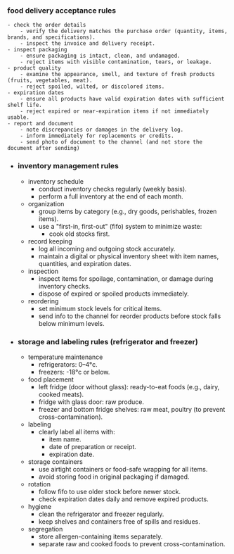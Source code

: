 ### food delivery acceptance rules
	- check the order details
		- verify the delivery matches the purchase order (quantity, items, brands, and specifications).
		- inspect the invoice and delivery receipt.
	- inspect packaging
		- ensure packaging is intact, clean, and undamaged.
		- reject items with visible contamination, tears, or leakage.
	- product quality
		- examine the appearance, smell, and texture of fresh products (fruits, vegetables, meat).
		- reject spoiled, wilted, or discolored items.
	- expiration dates
		- ensure all products have valid expiration dates with sufficient shelf life.
		- reject expired or near-expiration items if not immediately usable.
	- report and document
		- note discrepancies or damages in the delivery log.
		- inform immediately for replacements or credits.
		- send photo of document to the channel (and not store the document after sending)
- ### inventory management rules
	- inventory schedule
		- conduct inventory checks regularly (weekly basis).
		- perform a full inventory at the end of each month.
	- organization
		- group items by category (e.g., dry goods, perishables, frozen items).
		- use a "first-in, first-out" (fifo) system to minimize waste:
			- cook old stocks first.
	- record keeping
		- log all incoming and outgoing stock accurately.
		- maintain a digital or physical inventory sheet with item names, quantities, and expiration dates.
	- inspection
		- inspect items for spoilage, contamination, or damage during inventory checks.
		- dispose of expired or spoiled products immediately.
	- reordering
		- set minimum stock levels for critical items.
		- send info to the channel for reorder products before stock falls below minimum levels.
- ### storage and labeling rules (refrigerator and freezer)
	- temperature maintenance
		- refrigerators: 0–4°c.
		- freezers: -18°c or below.
	- food placement
		- left fridge (door without glass): ready-to-eat foods (e.g., dairy, cooked meats).
		- fridge with glass door: raw produce.
		- freezer and bottom fridge shelves: raw meat, poultry (to prevent cross-contamination).
	- labeling
		- clearly label all items with:
			- item name.
			- date of preparation or receipt.
			- expiration date.
	- storage containers
		- use airtight containers or food-safe wrapping for all items.
		- avoid storing food in original packaging if damaged.
	- rotation
		- follow fifo to use older stock before newer stock.
		- check expiration dates daily and remove expired products.
	- hygiene
		- clean the refrigerator and freezer regularly.
		- keep shelves and containers free of spills and residues.
	- segregation
		- store allergen-containing items separately.
		- separate raw and cooked foods to prevent cross-contamination.